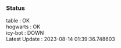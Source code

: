 ### Status


table : OK  
hogwarts : OK  
icy-bot : DOWN  
Latest Update : 2023-08-14 01:39:36.748603
